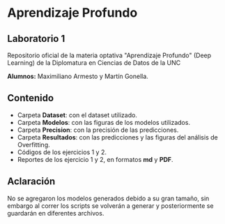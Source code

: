 # Aprendizaje Profundo
## Laboratorio 1
Repositorio oficial de la materia optativa "Aprendizaje Profundo" (Deep Learning) de la Diplomatura en Ciencias de Datos de la UNC

__Alumnos:__ Maximiliano Armesto y Martín Gonella.

## Contenido
* Carpeta __Dataset__: con el dataset utilizado.
* Carpeta __Modelos__: con las figuras de los modelos utilizados.
* Carpeta __Precision__: con la precisión de las predicciones.
* Carpeta __Resultados__: con las predicciones y las figuras del análisis de Overfitting.
* Códigos de los ejercicios 1 y 2.
* Reportes de los ejercicio 1 y 2, en formatos __md__ y __PDF__.

## Aclaración
No se agregaron los modelos generados debido a su gran tamaño, sin embargo al correr los scripts se volverán a generar y posteriormente se guardarán en diferentes archivos.